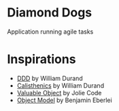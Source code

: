 Diamond Dogs
============

Application running agile tasks

Inspirations
============

*  [DDD][1] by William Durand
*  [Calisthenics][2] by William Durand
*  [Valuable Object][3] by Jolie Code
*  [Object Model][4] by Benjamin Eberlei

[1]:  http://williamdurand.fr/2013/08/07/ddd-with-symfony2-folder-structure-and-code-first/
[2]:  http://williamdurand.fr/2013/06/03/object-calisthenics/#8-no-classes-with-more-than-two-instance-variables
[3]:  https://jolicode.github.io/value-object-conf/slides/index.html#3
[4]:  https://beberlei.de/2012/08/22/building_an_object_model__no_setters_allowed.html